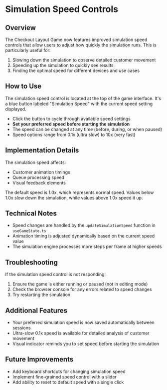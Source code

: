 # Simulation Speed Controls

## Overview
The Checkout Layout Game now features improved simulation speed controls that allow users to adjust how quickly the simulation runs. This is particularly useful for:

1. Slowing down the simulation to observe detailed customer movement
2. Speeding up the simulation to quickly see results
3. Finding the optimal speed for different devices and use cases

## How to Use
The simulation speed control is located at the top of the game interface. It's a blue button labeled "Simulation Speed" with the current speed setting displayed.

- Click the button to cycle through available speed settings
- **Set your preferred speed before starting the simulation**
- The speed can be changed at any time (before, during, or when paused)
- Speed options range from 0.1x (ultra slow) to 10x (very fast)

## Implementation Details
The simulation speed affects:
- Customer animation timings
- Queue processing speed
- Visual feedback elements

The default speed is 1.0x, which represents normal speed. Values below 1.0x slow down the simulation, while values above 1.0x speed it up.

## Technical Notes
- Speed changes are handled by the `updateSimulationSpeed` function in `useGameState.ts`
- Animation timing is adjusted dynamically based on the current speed value
- The simulation engine processes more steps per frame at higher speeds

## Troubleshooting
If the simulation speed control is not responding:
1. Ensure the game is either running or paused (not in editing mode)
2. Check the browser console for any errors related to speed changes
3. Try restarting the simulation

## Additional Features
- Your preferred simulation speed is now saved automatically between sessions
- Ultra-slow 0.1x speed is available for detailed analysis of customer movement
- Visual indicator reminds you to set speed before starting the simulation

## Future Improvements
- Add keyboard shortcuts for changing simulation speed
- Implement fine-grained speed control with a slider
- Add ability to reset to default speed with a single click
